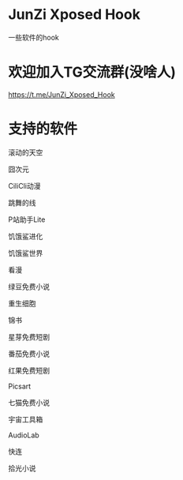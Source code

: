# JunZi Xposed Hook
一些软件的hook
# 欢迎加入TG交流群(没啥人)
https://t.me/JunZi_Xposed_Hook
# 支持的软件
滚动的天空

囧次元

CiliCli动漫

跳舞的线

P站助手Lite

饥饿鲨进化

饥饿鲨世界

看漫

绿豆免费小说

重生细胞

锦书

星芽免费短剧

番茄免费小说

红果免费短剧

Picsart

七猫免费小说

宇宙工具箱

AudioLab

快连

拾光小说

